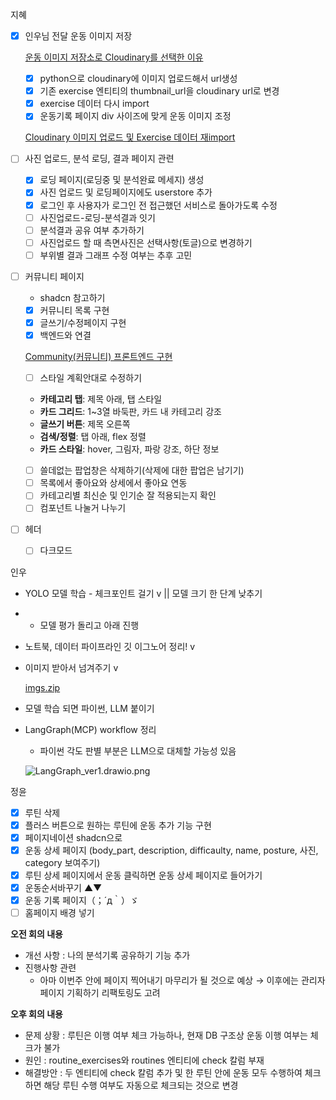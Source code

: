 지혜

- [x]  인우님 전달 운동 이미지 저장
    
    [운동 이미지 저장소로 Cloudinary를 선택한 이유](https://www.notion.so/Cloudinary-2258e2324382809bb9e1ecfd1a0c6ecd?pvs=21)
    
    - [x]  python으로 cloudinary에 이미지 업로드해서 url생성
    - [x]  기존 exercise 엔티티의 thumbnail_url을 cloudinary url로 변경
    - [x]  exercise 데이터 다시 import
    - [x]  운동기록 페이지 div 사이즈에 맞게 운동 이미지 조정
    
    [Cloudinary 이미지 업로드 및 Exercise 데이터 재import](https://www.notion.so/Cloudinary-Exercise-import-2258e232438280159b43c2ef9ed3b054?pvs=21)
    
- [ ]  사진 업로드, 분석 로딩, 결과 페이지 관련
    - [x]  로딩 페이지(로딩중 및 분석완료 메세지) 생성
    - [x]  사진 업로드 및 로딩페이지에도 userstore 추가
    - [x]  로그인 후 사용자가 로그인 전 접근했던 서비스로 돌아가도록 수정
    - [ ]  사진업로드-로딩-분석결과 잇기
    - [ ]  분석결과 공유 여부 추가하기
    - [ ]  사진업로드 할 때 측면사진은 선택사항(토글)으로 변경하기
    - [ ]  부위별 결과 그래프 수정 여부는 추후 고민
- [ ]  커뮤니티 페이지
    - shadcn 참고하기
    - [x]  커뮤니티 목록 구현
    - [x]  글쓰기/수정페이지 구현
    - [x]  백엔드와 연결
    
    [Community(커뮤니티) 프론트엔드 구현 ](https://www.notion.so/Community-2258e2324382801e9608f2294a379b53?pvs=21)
    
    <TO-DO>
    
    - [ ]  스타일 계획안대로 수정하기
    - **카테고리 탭**: 제목 아래, 탭 스타일
    - **카드 그리드**: 1~3열 바둑판, 카드 내 카테고리 강조
    - **글쓰기 버튼**: 제목 오른쪽
    - **검색/정렬**: 탭 아래, flex 정렬
    - **카드 스타일**: hover, 그림자, 파랑 강조, 하단 정보
    - [ ]  쓸데없는 팝업창은 삭제하기(삭제에 대한 팝업은 남기기)
    - [ ]  목록에서 좋아요와 상세에서 좋아요 연동
    - [ ]  카테고리별 최신순 및 인기순 잘 적용되는지 확인
    - [ ]  컴포넌트 나눌거 나누기
- [ ]  헤더
    - [ ]  다크모드

인우

- YOLO 모델 학습 - 체크포인트 걸기 v || 모델 크기 한 단계 낮추기
- - 모델 평가 돌리고 아래 진행
- 노트북, 데이터 파이프라인 깃 이그노어 정리! v
- 이미지 받아서 넘겨주기 v
    
    [imgs.zip](attachment:929e4044-7086-49d5-865c-bd70522a09d0:imgs.zip)
    
- 모델 학습 되면 파이썬, LLM 붙이기
- LangGraph(MCP) workflow 정리
    - 파이썬 각도 판별 부분은 LLM으로 대체할 가능성 있음
    
    ![LangGraph_ver1.drawio.png](attachment:691a9946-fc88-4ffc-9f1f-d09bb9507288:LangGraph_ver1.drawio.png)
    

정윤

- [x]  루틴 삭제
- [x]  플러스 버튼으로 원하는 루틴에 운동 추가 기능 구현
- [x]  페이지네이션 shadcn으로
- [x]  운동 상세 페이지 (body_part, description, difficaulty, name, posture, 사진, category 보여주기)
- [x]  루틴 상세 페이지에서 운동 클릭하면 운동 상세 페이지로 들어가기
- [x]  운동순서바꾸기 ▲▼
- [x]  운동 기록 페이지（；´д｀）ゞ
- [ ]  홈페이지 배경 넣기

**오전 회의 내용**

- 개선 사항 : 나의 분석기록 공유하기 기능 추가
- 진행사항 관련
    - 아마 이번주 안에 페이지 찍어내기 마무리가 될 것으로 예상
    → 이후에는 관리자페이지 기획하기 리팩토링도 고려

**오후 회의 내용**

- 문제 상황 : 루틴은 이행 여부 체크 가능하나, 현재 DB 구조상 운동 이행 여부는 체크가 불가
- 원인 : routine_exercises와 routines 엔티티에 check 칼럼 부재
- 해결방안 : 두 엔티티에 check 칼럼 추가 및 한 루틴 안에 운동 모두 수행하여 체크하면 해당 루틴 수행 여부도 자동으로 체크되는 것으로 변경